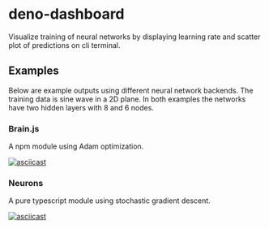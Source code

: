 # deno-dashboard

Visualize training of neural networks by displaying learning rate and scatter plot of predictions on cli terminal.

## Examples

Below are example outputs using different neural network backends. The training data is sine wave in a 2D plane. In both examples the networks have two hidden layers with 8 and 6 nodes.

### Brain.js

A npm module using Adam optimization.

[![asciicast](https://asciinema.org/a/SYiyjhkqRLJ1amG6oXuXFXtC2.svg)](https://asciinema.org/a/SYiyjhkqRLJ1amG6oXuXFXtC2)

### Neurons

A pure typescript module using stochastic gradient descent.

[![asciicast](https://asciinema.org/a/hyMutOMpwVoUtMvOtqh7hHg94.svg)](https://asciinema.org/a/hyMutOMpwVoUtMvOtqh7hHg94)
